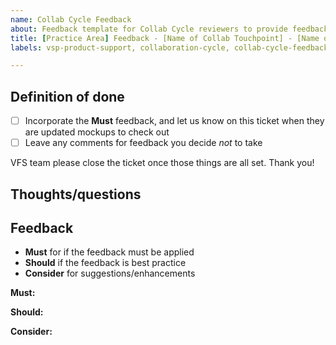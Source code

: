 ```yaml
---
name: Collab Cycle Feedback
about: Feedback template for Collab Cycle reviewers to provide feedback to VFS teams
title: [Practice Area] Feedback - [Name of Collab Touchpoint] - [Name of Project]
labels: vsp-product-support, collaboration-cycle, collab-cycle-feedback

---
```


## Definition of done
- [ ] Incorporate the **Must** feedback, and let us know on this ticket when they are updated mockups to check out 
- [ ] Leave any comments for feedback you decide _not_ to take

VFS team please close the ticket once those things are all set. Thank you!

## Thoughts/questions


## Feedback
- **Must** for if the feedback must be applied
- **Should** if the feedback is best practice
- **Consider** for suggestions/enhancements

**Must:**


**Should:**


**Consider:**

